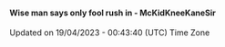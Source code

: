 #### Wise man says only fool rush in - McKidKneeKaneSir
Updated on 19/04/2023 - 00:43:40 (UTC) Time Zone
